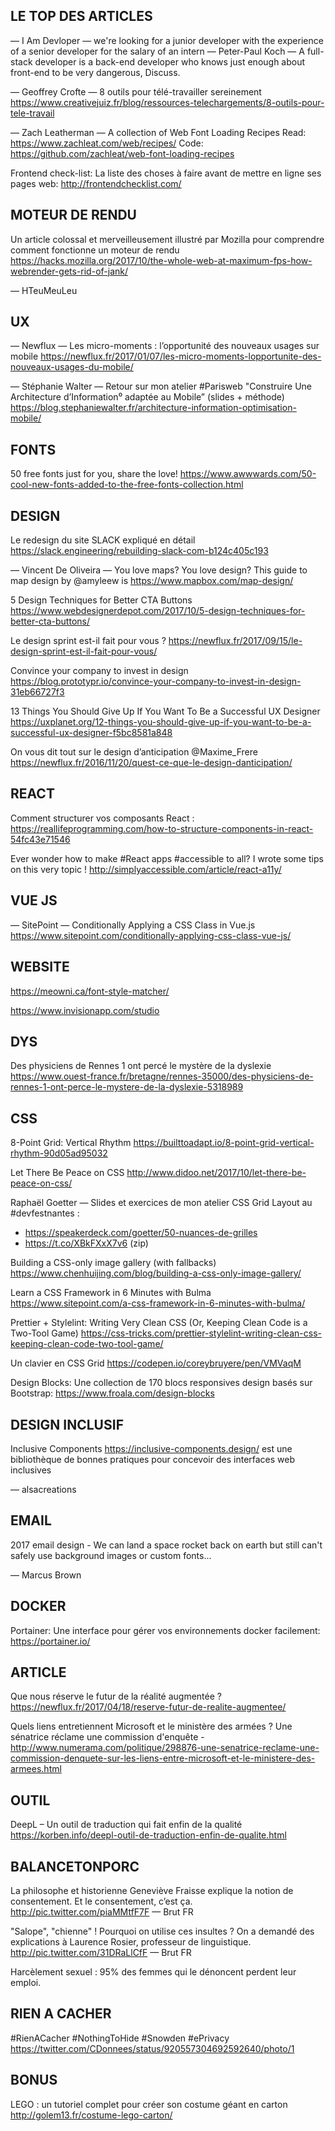 ## LE TOP DES ARTICLES   

— I Am Devloper — we're looking for a junior developer with the experience of a senior developer for the salary of an intern
— Peter-Paul Koch — A full-stack developer is a back-end developer who knows just enough about front-end to be very dangerous, Discuss.

— Geoffrey Crofte — 8 outils pour télé-travailler sereinement 
https://www.creativejuiz.fr/blog/ressources-telechargements/8-outils-pour-tele-travail

— Zach Leatherman — A collection of Web Font Loading Recipes
Read: https://www.zachleat.com/web/recipes/ Code: https://github.com/zachleat/web-font-loading-recipes

Frontend check-list: La liste des choses à faire avant de mettre en ligne ses pages web: 
http://frontendchecklist.com/



## MOTEUR DE RENDU   
Un article colossal et merveilleusement illustré par Mozilla pour comprendre comment fonctionne un moteur de rendu 
https://hacks.mozilla.org/2017/10/the-whole-web-at-maximum-fps-how-webrender-gets-rid-of-jank/

— HTeuMeuLeu



## UX   
— Newflux — Les micro-moments : l’opportunité des nouveaux usages sur mobile 
https://newflux.fr/2017/01/07/les-micro-moments-lopportunite-des-nouveaux-usages-du-mobile/

— Stéphanie Walter — Retour sur mon atelier #Parisweb "Construire Une Architecture d’Information⁰ adaptée au Mobile” (slides + méthode) 
https://blog.stephaniewalter.fr/architecture-information-optimisation-mobile/



## FONTS   

50 free fonts just for you, share the love! https://www.awwwards.com/50-cool-new-fonts-added-to-the-free-fonts-collection.html



## DESIGN   
Le redesign du site SLACK expliqué en détail
https://slack.engineering/rebuilding-slack-com-b124c405c193

— Vincent De Oliveira — You love maps? You love design? This guide to map design by @amyleew is https://www.mapbox.com/map-design/

5 Design Techniques for Better CTA Buttons 
https://www.webdesignerdepot.com/2017/10/5-design-techniques-for-better-cta-buttons/

Le design sprint est-il fait pour vous ? https://newflux.fr/2017/09/15/le-design-sprint-est-il-fait-pour-vous/

Convince your company to invest in design
https://blog.prototypr.io/convince-your-company-to-invest-in-design-31eb66727f3

13 Things You Should Give Up If You Want To Be a Successful UX Designer https://uxplanet.org/12-things-you-should-give-up-if-you-want-to-be-a-successful-ux-designer-f5bc8581a848

On vous dit tout sur le design d’anticipation @Maxime_Frere
https://newflux.fr/2016/11/20/quest-ce-que-le-design-danticipation/




## REACT   

Comment structurer vos composants React : 
https://reallifeprogramming.com/how-to-structure-components-in-react-54fc43e71546

Ever wonder how to make #React apps #accessible to all? I wrote some tips on this very topic !
http://simplyaccessible.com/article/react-a11y/



## VUE JS   
— SitePoint — Conditionally Applying a CSS Class in Vue.js 
https://www.sitepoint.com/conditionally-applying-css-class-vue-js/



## WEBSITE   

https://meowni.ca/font-style-matcher/

https://www.invisionapp.com/studio



## DYS   

Des physiciens de Rennes 1 ont percé le mystère de la dyslexie https://www.ouest-france.fr/bretagne/rennes-35000/des-physiciens-de-rennes-1-ont-perce-le-mystere-de-la-dyslexie-5318989


## CSS   
8-Point Grid: Vertical Rhythm 
https://builttoadapt.io/8-point-grid-vertical-rhythm-90d05ad95032

Let There Be Peace on CSS 
http://www.didoo.net/2017/10/let-there-be-peace-on-css/

Raphaël Goetter — Slides et exercices de mon atelier CSS Grid Layout au #devfestnantes :
- https://speakerdeck.com/goetter/50-nuances-de-grilles
- https://t.co/XBkFXxX7v6 (zip)

Building a CSS-only image gallery (with fallbacks) 
https://www.chenhuijing.com/blog/building-a-css-only-image-gallery/

Learn a CSS Framework in 6 Minutes with Bulma 
https://www.sitepoint.com/a-css-framework-in-6-minutes-with-bulma/

Prettier + Stylelint: Writing Very Clean CSS (Or, Keeping Clean Code is a Two-Tool Game) https://css-tricks.com/prettier-stylelint-writing-clean-css-keeping-clean-code-two-tool-game/

Un clavier en CSS Grid https://codepen.io/coreybruyere/pen/VMVaqM

Design Blocks: Une collection de 170 blocs responsives design basés sur Bootstrap: https://www.froala.com/design-blocks



## DESIGN INCLUSIF   
Inclusive Components https://inclusive-components.design/ est une bibliothèque de bonnes pratiques pour concevoir des interfaces web inclusives

— alsacreations



## EMAIL   
2017 email design - We can land a space rocket back on earth but still can't safely use background images or custom fonts...

— Marcus Brown



## DOCKER   

Portainer: Une interface pour gérer vos environnements docker facilement: https://portainer.io/



## ARTICLE   

Que nous réserve le futur de la réalité augmentée ? 
https://newflux.fr/2017/04/18/reserve-futur-de-realite-augmentee/

Quels liens entretiennent Microsoft et le ministère des armées ? Une sénatrice réclame une commission d'enquête - http://www.numerama.com/politique/298876-une-senatrice-reclame-une-commission-denquete-sur-les-liens-entre-microsoft-et-le-ministere-des-armees.html



## OUTIL   

DeepL – Un outil de traduction qui fait enfin de la qualité 
https://korben.info/deepl-outil-de-traduction-enfin-de-qualite.html



## BALANCETONPORC   
La philosophe et historienne Geneviève Fraisse explique la notion de consentement. Et le consentement, c’est ça. http://pic.twitter.com/piaMMtfF7F
— Brut FR

"Salope", "chienne" ! 
Pourquoi on utilise ces insultes ? On a demandé des explications à Laurence Rosier, professeur de linguistique. http://pic.twitter.com/31DRaLlCfF
— Brut FR

Harcèlement sexuel : 95% des femmes qui le dénoncent perdent leur emploi.



## RIEN A CACHER   

#RienACacher #NothingToHide #Snowden #ePrivacy
https://twitter.com/CDonnees/status/920557304692592640/photo/1



## BONUS   

LEGO : un tutoriel complet pour créer son costume géant en carton http://golem13.fr/costume-lego-carton/